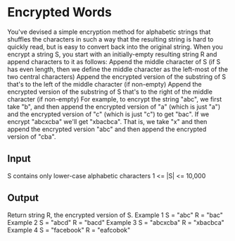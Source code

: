 # Encrypted Words
You've devised a simple encryption method for alphabetic strings that shuffles the characters in such a way that the resulting string is hard to quickly read, but is easy to convert back into the original string.
When you encrypt a string S, you start with an initially-empty resulting string R and append characters to it as follows:
Append the middle character of S (if S has even length, then we define the middle character as the left-most of the two central characters)
Append the encrypted version of the substring of S that's to the left of the middle character (if non-empty)
Append the encrypted version of the substring of S that's to the right of the middle character (if non-empty)
For example, to encrypt the string "abc", we first take "b", and then append the encrypted version of "a" (which is just "a") and the encrypted version of "c" (which is just "c") to get "bac".
If we encrypt "abcxcba" we'll get "xbacbca". That is, we take "x" and then append the encrypted version "abc" and then append the encrypted version of "cba".
## Input
S contains only lower-case alphabetic characters
1 <= |S| <= 10,000
## Output
Return string R, the encrypted version of S.
Example 1
S = "abc"
R = "bac"
Example 2
S = "abcd"
R = "bacd"
Example 3
S = "abcxcba"
R = "xbacbca"
Example 4
S = "facebook"
R = "eafcobok"